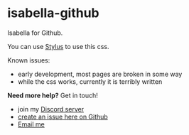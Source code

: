 # isabella-github
Isabella for Github.

You can use [Stylus](https://add0n.com/stylus.html) to use this css.

Known issues:

- early development, most pages are broken in some way
- while the css works, currently it is terribly written

**Need more help?** Get in touch!
- join my [Discord server](https://discord.gg/ZfDP2ZV)
- [create an issue here on Github](https://github.com/isabella-theme/isabella-github/issues/new)
- [Email me](mailto:jontiamac@gmail.com)

